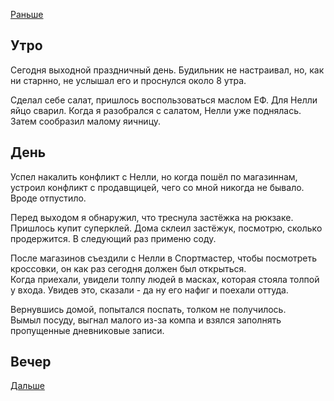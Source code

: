 [Раньше](2020.04.30.md)  
## Утро
Сегодня выходной праздничный день. Будильник не настраивал, но, как ни старнно, не услышал его и проснулся около 8 утра.

Сделал себе салат, пришлось воспользоваться маслом ЕФ. Для Нелли яйцо сварил. Когда я разобрался с салатом, Нелли уже поднялась.  
Затем сообразил малому яичницу.
## День
Успел накалить конфликт с Нелли, но когда пошёл по магазиннам, устроил конфликт с продавщицей, чего со мной никогда не бывало. Вроде отпустило.

Перед выходом я обнаружил, что треснула застёжка на рюкзаке. Пришлось купит суперклей. Дома склеил застёжук, посмотрю, сколько продержится. В следующий раз применю соду.

После магазинов съездили с Нелли в Спортмастер, чтобы посмотреть кроссовки, он как раз сегодня должен был открыться.  
Когда приехали, увидели толпу людей в масках, которая стояла толпой у входа. Увидев это, сказали - да ну его нафиг и поехали оттуда.

Вернувшись домой, попытался поспать, толком не получилось.  
Вымыл посуду, выгнал малого из-за компа и взялся заполнять пропущенные дневниковые записи.
## Вечер
[Дальше](2020.05.02.md)
